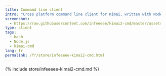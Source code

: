 ```yaml
---
title: Command line client
intro: "Cross platform command line client for Kimai, written with Node.js"
screenshot: 
  - https://raw.githubusercontent.com/infeeeee/kimai2-cmd/master/assets/interactive-restart.gif
type: client
tags:
  - bash
  - Node.js
  - kimai-cmd
lang: fr
permalink: /fr/store/infeeeee-kimai2-cmd.html
---
```


{% include store/infeeeee-kimai2-cmd.md %}
